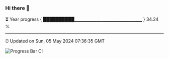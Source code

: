 ### Hi there 👋

⏳ Year progress { ██████████▁▁▁▁▁▁▁▁▁▁▁▁▁▁▁▁▁▁▁▁ } 34.24 %

---

⏰ Updated on Sun, 05 May 2024 07:36:35 GMT

![Progress Bar CI](https://github.com/IshwaranRudhara/GIT-ACTION/workflows/Progress%20Bar%20CI/badge.svg)
